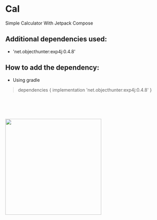 # Cal
Simple Calculator With Jetpack Compose

## Additional dependencies used: 
  - 'net.objecthunter:exp4j:0.4.8'
## How to add the dependency: 
  - Using gradle

>dependencies {
>   implementation 'net.objecthunter:exp4j:0.4.8'
>}

<br/>
<br/>
<br/>
<br/>

<img src="https://user-images.githubusercontent.com/71562215/233834592-78439d99-748c-472c-8f2f-2a0a0e949c27.png" width="300px">
